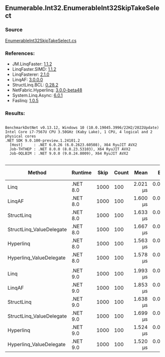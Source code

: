 ﻿## Enumerable.Int32.EnumerableInt32SkipTakeSelect

### Source
[EnumerableInt32SkipTakeSelect.cs](../LinqBenchmarks/Enumerable/Int32/EnumerableInt32SkipTakeSelect.cs)

### References:
- JM.LinqFaster: [1.1.2](https://www.nuget.org/packages/JM.LinqFaster/1.1.2)
- LinqFaster.SIMD: [1.1.2](https://www.nuget.org/packages/LinqFaster.SIMD/1.0.3)
- LinqFasterer: [2.1.0](https://www.nuget.org/packages/LinqFasterer/2.1.0)
- LinqAF: [3.0.0.0](https://www.nuget.org/packages/LinqAF/3.0.0.0)
- StructLinq.BCL: [0.28.2](https://www.nuget.org/packages/StructLinq/0.28.2)
- NetFabric.Hyperlinq: [3.0.0-beta48](https://www.nuget.org/packages/NetFabric.Hyperlinq/3.0.0-beta48)
- System.Linq.Async: [6.0.1](https://www.nuget.org/packages/System.Linq.Async/6.0.1)
- Faslinq: [1.0.5](https://www.nuget.org/packages/Faslinq/1.0.5)

### Results:
```

BenchmarkDotNet v0.13.12, Windows 10 (10.0.19045.3996/22H2/2022Update)
Intel Core i7-7567U CPU 3.50GHz (Kaby Lake), 1 CPU, 4 logical and 2 physical cores
.NET SDK 9.0.100-preview.1.24101.2
  [Host]     : .NET 6.0.26 (6.0.2623.60508), X64 RyuJIT AVX2
  Job-THTHEP : .NET 8.0.0 (8.0.23.53103), X64 RyuJIT AVX2
  Job-OQLBIM : .NET 9.0.0 (9.0.24.8009), X64 RyuJIT AVX2


```
| Method                   | Runtime  | Skip | Count | Mean     | Error     | StdDev    | Median   | Ratio        | RatioSD | Gen0   | Allocated | Alloc Ratio |
|------------------------- |--------- |----- |------ |---------:|----------:|----------:|---------:|-------------:|--------:|-------:|----------:|------------:|
| Linq                     | .NET 8.0 | 1000 | 100   | 2.021 μs | 0.0031 μs | 0.0028 μs | 2.021 μs |     baseline |         | 0.0954 |     200 B |             |
| LinqAF                   | .NET 8.0 | 1000 | 100   | 1.600 μs | 0.0163 μs | 0.0136 μs | 1.604 μs | 1.26x faster |   0.01x | 0.0153 |      32 B |  6.25x less |
| StructLinq               | .NET 8.0 | 1000 | 100   | 1.633 μs | 0.0318 μs | 0.0514 μs | 1.614 μs | 1.25x faster |   0.04x | 0.0572 |     120 B |  1.67x less |
| StructLinq_ValueDelegate | .NET 8.0 | 1000 | 100   | 1.667 μs | 0.0527 μs | 0.1512 μs | 1.597 μs | 1.27x faster |   0.07x | 0.0153 |      32 B |  6.25x less |
| Hyperlinq                | .NET 8.0 | 1000 | 100   | 1.563 μs | 0.0310 μs | 0.0706 μs | 1.525 μs | 1.29x faster |   0.06x | 0.0153 |      32 B |  6.25x less |
| Hyperlinq_ValueDelegate  | .NET 8.0 | 1000 | 100   | 1.578 μs | 0.0302 μs | 0.0283 μs | 1.566 μs | 1.28x faster |   0.02x | 0.0153 |      32 B |  6.25x less |
|                          |          |      |       |          |           |           |          |              |         |        |           |             |
| Linq                     | .NET 9.0 | 1000 | 100   | 1.993 μs | 0.0399 μs | 0.0698 μs | 1.957 μs |     baseline |         | 0.0954 |     200 B |             |
| LinqAF                   | .NET 9.0 | 1000 | 100   | 1.853 μs | 0.0359 μs | 0.0504 μs | 1.832 μs | 1.07x faster |   0.05x | 0.0153 |      32 B |  6.25x less |
| StructLinq               | .NET 9.0 | 1000 | 100   | 1.638 μs | 0.0324 μs | 0.0504 μs | 1.615 μs | 1.22x faster |   0.05x | 0.0572 |     120 B |  1.67x less |
| StructLinq_ValueDelegate | .NET 9.0 | 1000 | 100   | 1.699 μs | 0.0331 μs | 0.0418 μs | 1.692 μs | 1.17x faster |   0.05x | 0.0153 |      32 B |  6.25x less |
| Hyperlinq                | .NET 9.0 | 1000 | 100   | 1.524 μs | 0.0284 μs | 0.0237 μs | 1.514 μs | 1.32x faster |   0.05x | 0.0153 |      32 B |  6.25x less |
| Hyperlinq_ValueDelegate  | .NET 9.0 | 1000 | 100   | 1.520 μs | 0.0082 μs | 0.0073 μs | 1.517 μs | 1.32x faster |   0.05x | 0.0153 |      32 B |  6.25x less |
